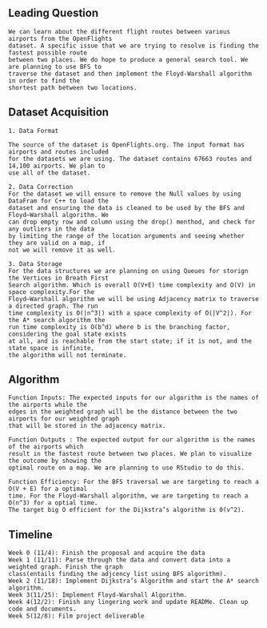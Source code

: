 ## Leading Question 
    We can learn about the different flight routes between various airports from the OpenFlights
    dataset. A specific issue that we are trying to resolve is finding the fastest possible route
    between two places. We do hope to produce a general search tool. We are planning to use BFS to
    traverse the dataset and then implement the Floyd-Warshall algorithm in order to find the
    shortest path between two locations. 

## Dataset Acquisition

    1. Data Format
    
    The source of the dataset is OpenFlights.org. The input format has airports and routes included
    for the datasets we are using. The dataset contains 67663 routes and 14,100 airports. We plan to
    use all of the dataset. 

    2. Data Correction
    For the dataset we will ensure to remove the Null values by using DataFram for C++ to load the
    dataset and ensuring the data is cleaned to be used by the BFS and Floyd–Warshall algorithm. We
    can drop empty row and column using the drop() menthod, and check for any outliers in the data
    by limiting the range of the location arguments and seeing whether they are valid on a map, if
    not we will remove it as well.

    3. Data Storage
    For the data structures we are planning on using Queues for storign the Vertices in Breath First
    Search algorithm. Which is overall O(V+E) time complexity and O(V) in space complexity.For the
    Floyd–Warshall algorithm we will be using Adjacency matrix to traverse a directed graph. The run
    time complexity is O(|n^3|) with a space complexity of O(|V^2|). For the A* search algorithm the
    run time complexity is O(b^d) where b is the branching factor, considering the goal state exists
    at all, and is reachable from the start state; if it is not, and the state space is infinite,
    the algorithm will not terminate.

## Algorithm 
    
    Function Inputs: The expected inputs for our algorithm is the names of the airports while the
    edges in the weighted graph will be the distance between the two airports for our weighted graph
    that will be stored in the adjacency matrix.

    Function Outputs : The expected output for our algorithm is the names of the airports which
    result in the fastest route between two places. We plan to visualize the outcome by showing the
    optimal route on a map. We are planning to use RStudio to do this. 
    
    Function Efficiency: For the BFS traversal we are targeting to reach a O(V + E) for a optimal
    time. For the Floyd-Warshall algorithm, we are targeting to reach a O(n^3) for a optial time.
    The target big O efficient for the Dijkstra’s algorithm is 0(v^2). 

## Timeline
    Week 0 (11/4): Finish the proposal and acquire the data
    Week 1 (11/11): Parse through the data and convert data into a weighted graph. Finish the graph
    class(entails finding the adjcency list using BFS algorithm).
    Week 2 (11/18): Implement Dijkstra’s Algorithm and start the A* search algorithm. 
    Week 3(11/25): Implement Floyd-Warshall Algorithm. 
    Week 4(12/2): Finish any lingering work and update READMe. Clean up code and documents. 
    Week 5(12/8): Film project deliverable
